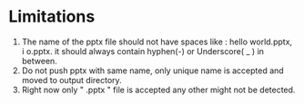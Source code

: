 # Limitations

1. The name of the pptx file should not have spaces like : hello world.pptx, i o.pptx.
    it should always contain hyphen(-) or Underscore( _ ) in between.
2. Do not push pptx with same name, only unique name is accepted and moved to output directory.
3. Right now only " .pptx " file is accepted any other might not be detected.

